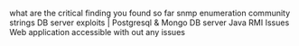 what are the critical finding you found so far
snmp enumeration community strings
DB server exploits | Postgresql & Mongo DB server
Java RMI Issues 
Web application accessible with out any issues 
